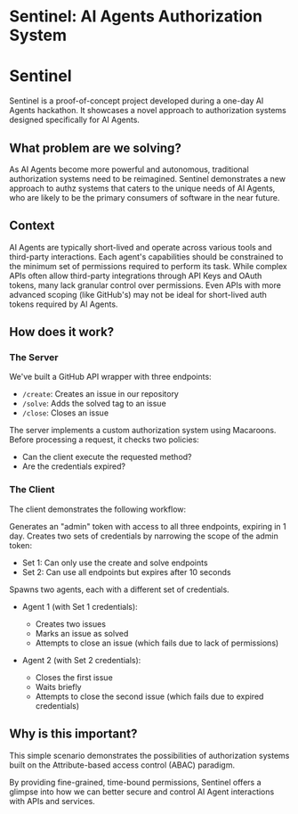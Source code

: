 # Sentinel: AI Agents Authorization System


# Sentinel
Sentinel is a proof-of-concept project developed during a one-day AI Agents hackathon. It showcases a novel approach to authorization systems designed specifically for AI Agents.

## What problem are we solving?
As AI Agents become more powerful and autonomous, traditional authorization systems need to be reimagined. Sentinel demonstrates a new approach to authz systems that caters to the unique needs of AI Agents, who are likely to be the primary consumers of software in the near future.

## Context
AI Agents are typically short-lived and operate across various tools and third-party interactions. Each agent's capabilities should be constrained to the minimum set of permissions required to perform its task.
While complex APIs often allow third-party integrations through API Keys and OAuth tokens, many lack granular control over permissions. Even APIs with more advanced scoping (like GitHub's) may not be ideal for short-lived auth tokens required by AI Agents.

## How does it work?

### The Server
We've built a GitHub API wrapper with three endpoints:

- `/create`: Creates an issue in our repository
- `/solve`: Adds the solved tag to an issue
- `/close`: Closes an issue

The server implements a custom authorization system using Macaroons. Before processing a request, it checks two policies:

- Can the client execute the requested method?
- Are the credentials expired?

### The Client
The client demonstrates the following workflow:

Generates an "admin" token with access to all three endpoints, expiring in 1 day.
Creates two sets of credentials by narrowing the scope of the admin token:

- Set 1: Can only use the create and solve endpoints
- Set 2: Can use all endpoints but expires after 10 seconds


Spawns two agents, each with a different set of credentials.

- Agent 1 (with Set 1 credentials):
   - Creates two issues
   - Marks an issue as solved
   - Attempts to close an issue (which fails due to lack of permissions)


- Agent 2 (with Set 2 credentials):
   - Closes the first issue
   - Waits briefly
   - Attempts to close the second issue (which fails due to expired credentials)



## Why is this important?
This simple scenario demonstrates the possibilities of authorization systems built on the Attribute-based access control (ABAC) paradigm.

By providing fine-grained, time-bound permissions, Sentinel offers a glimpse into how we can better secure and control AI Agent interactions with APIs and services.